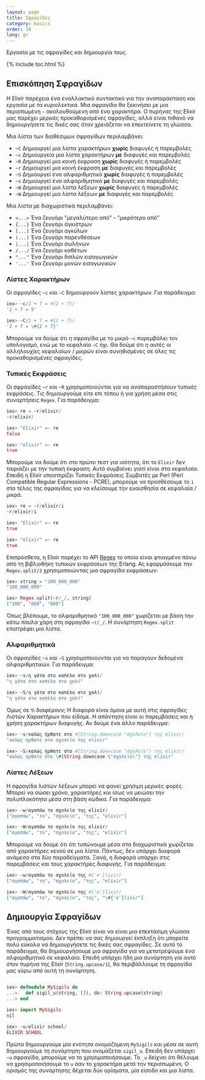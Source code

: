 ```yaml
---
layout: page
title: Σφραγίδες
category: basics
order: 10
lang: gr
---
```


Εργασία με τις σφραγίδες και δημιουργία τους.

{% include toc.html %}

## Επισκόπηση Σφραγίδων

Η Elixir παρέχεια ένα εναλλακτικό συντακτικό για την αναπαράσταση και εργασία με τα κυριολεκτικά.  Μια σφραγίδα θα ξεκινήσει με μια περισπωμένη `~` ακολουθούμενη από ένα χαρακτήρα.  Ο πυρήνας της Elixir μας παρέχει μερικές προκαθορισμένες σφραγίδες, αλλά είναι πιθανό να δημιουργήσετε τις δικές σας όταν χρειάζεται να επεκτείνετε τη γλώσσα.

Μια λίστα των διαθέσιμων σφραγίδων περιλαμβάνει:

  - `~C` Δημιουργεί μια λίστα χαρακτήρων **χωρίς** διαφυγές ή παρεμβολές
  - `~c` Δημιουργεία μια λίστα χαρακτήρων **με** διαφυγές και παρεμβολές
  - `~R` Δημιουργεί μια κοινή έκφραση **χωρίς** διαφυγές ή παρεμβολές
  - `~r` Δημιουργεί μια κοινή έκφραση **με** διαφυγές και παρεμβολές
  - `~S` Δημιουργεί ένα αλφαριθμητικό **χωρίς** διαφυγές ή παρεμβολές
  - `~s` Δημιουργεί ένα αλφαριθμητικό **με** διαφυγές και παρεμβολές
  - `~W` Δημιουργεί μια λίστα λέξεων **χωρίς** διαφυγές ή παρεμβολές
  - `~W` Δημιουργεί μια λίστα λέξεων **με** διαφυγές και παρεμβολές

Μια λίστα με διαχωριστικά περιλαμβάνει:

  - `<...>` Ένα ζευγάρι "μεγαλύτερο από" - "μικρότερο από"
  - `{...}` Ένα ζευγάρι άγκιστρων
  - `[...]` Ένα ζευγάρι αγκύλων
  - `(...)` Ένα ζευγάρι παρενθέσεων
  - `|...|` Ένα ζευγάρι σωλήνων
  - `/.../` Ένα ζευγάρι καθέτων
  - `"..."` Ένα ζευγάρι διπλών εισαγωγικών
  - `'...'` Ένα ζευγάρι μονών εισαγωγικών

### Λίστες Χαρακτήρων

Οι σφραγίδες `~c` και `~C` δημιουργούν λίστες χαρακτήρων.  Για παράδειγμα:

```elixir
iex> ~c/2 + 7 = #{2 + 7}/
'2 + 7 = 9'

iex> ~C/2 + 7 = #{2 + 7}/
'2 + 7 = \#{2 + 7}'
```

Μπορούμε να δούμε ότι η σφραγίδα με το μικρό `~c` παρεμβάλει τον υπολογισμό, ενώ με το κεφαλαίο `~C` όχι.  Θα δούμε ότι η αυτές οι αλληλουχίες κεφαλαίων / μικρών είναι συνηθισμένες σε όλες τις προκαθορισμένες σφραγίδες.

### Τυπικές Εκφράσεις

Οι σφραγίδες `~r` και `~R` χρησιμοποιούνται για να αναπαραστήσουν τυπικές εκφράσεις.  Τις δημιουργούμε είτε επι τόπου ή για χρήση μέσα στις συναρτήσεις `Regex`.  Για παράδειγμα:

```elixir
iex> re = ~r/elixir/
~r/elixir/

iex> "Elixir" =~ re
false

iex> "elixir" =~ re
true
```

Μπορούμε να δούμε ότι στο πρώτο τεστ για ισότητα, ότι το `Elixir` δεν ταιριάζει με την τυπική έκφραση.  Αυτό συμβαίνει γιατί είναι στα κεφαλαία.  Επειδή η Elixir υποστηρίζει Τυπικές Εκφράσεις Συμβατές με Perl (Perl Compatible Regular Expressions - PCRE), μπορούμε να προσθέσουμε το `i` στο τέλος της σφραγίδας για να κλείσουμε την ευαισθησία σε κεφαλαία / μικρά.

```elixir
iex> re = ~r/elixir/i
~r/elixir/i

iex> "Elixir" =~ re
true

iex> "elixir" =~ re
true
```

Επιπρόσθετα, η Elixir παρέχει το API [Regex](http://elixir-lang.org/docs/stable/elixir/Regex.html) το οποίο είναι φτιαγμένο πάνω από τη βιβλιοθήκη τυπικών εκφράσεων της Erlang.  Ας εφαρμόσουμε την `Regex.split/2` χρησιμοποιώντας μια σφραγίδα εκφράσεων:

```elixir
iex> string = "100_000_000"
"100_000_000"

iex> Regex.split(~r/_/, string)
["100", "000", "000"]
```

Όπως βλέπουμε, το αλφαριθμητικό `"100_000_000"` χωρίζεται με βάση την κάτω πάυλα χάρη στη σφραγίδα `~r/_/`.  Η συνάρτηση `Regex.split` επιστρέφει μια λίστα.

### Αλφαριθμητικά

Οι σφραγίδες `~s` και `~S` χρησιμοποιούνται για να παράγουν δεδομένα αλφαριθμητικών.  Για παράδειγμα:

```elixir
iex> ~s/η γάτα στο καπέλο στο χαλί/
"η γάτα στο καπέλο στο χαλί"

iex> ~S/η γάτα στο καπέλο στο χαλί/
"η γάτα στο καπέλο στο χαλί"
```
Όμως σε τι διαφέρουν;  Η διαφορά είναι όμοια με αυτή στις σφραγίδες Λιστών Χαρακτήρων που είδαμε.  Η απάντηση είναι οι παρεμβάσεις και η χρήση χαρακτήρων διαφυγής.  Αν δούμε ένα άλλο παράδειγμα:

```elixir
iex> ~s/καλώς ήρθατε στο #{String.downcase "σχολείο"} της elixir/
"καλώς ήρθατε στο σχολείο της elixir"

iex> ~S/καλώς ήρθατε στο #{String.downcase "σχολείο"} της elixir/
"καλώς ήρθατε στο \#{String.downcase \"σχολείο\"} της elixir"
```

### Λίστες Λέξεων

Η σφραγίδα λιστών λέξεων μπορεί να φανεί χρήσιμη μερικές φορές.  Μπορεί να σώσει χρόνο, χαρακτήρες και ίσως να μειώσει την πολυπλοκότητα μέσα στη βάση κώδικα.  Για παράδειγμα:

```elixir
iex> ~w/αγαπάω το σχολείο της elixir/
["αγαπάω", "το", "σχολείο", "της", "elixir"]

iex> ~W/αγαπάω το σχολείο της elixir/
["αγαπάω", "το", "σχολείο", "της", "elixir"]
```

Μπορούμε να δούμε ότι ότι τυπώνουμε μέσα στα διαχωριστικά χωρίζεται από χαρακτήρες κενού σε μια λίστα.  Πάντως, δεν υπάρχει διαφορά ανάμεσα στα δύο παραδείγματα.  Ξανά, η διαφορά υπάρχει στις παρεμβάσεις και τους χαρακτήρες διαφυγής.  Για παράδειγμα:

```elixir
iex> ~w/αγαπάω το σχολείο της #{'e'}lixir/
["αγαπάω", "το", "σχολείο", "της", "elixir"]

iex> ~W/αγαπάω το σχολείο της #{'e'}lixir/
["αγαπάω", "το", "σχολείο", "της", "\#{'e'}lixir"]
```

## Δημιουργία Σφραγίδων

Ένας από τους στόχους της Elixir είναι να είναι μια επεκτάσιμη γλώσσα προγραμματισμού.  Δεν πρέπει να σας δημιουργεί έκπληξη ότι μπορείτε πολύ εύκολα να δημιουργήσετε τις δικές σας σφραγίδες.  Σε αυτό το παράδειγμα, θα δημιουργήσουμε μια σφραγίδα για να μετατρέψουμε ένα αλφαριθμητικό σε κεφαλαία.  Επειδή υπάρχει ήδη μια συνάρτηση για αυτό στον πυρήνα της Elixir (`String.upcase/1`), θα περιβάλλουμε τη σφραγίδα μας γύρω από αυτή τη συνάρτηση.

```elixir

iex> defmodule MySigils do
...>   def sigil_u(string, []), do: String.upcase(string)
...> end

iex> import MySigils
nil

iex> ~u/elixir school/
ELIXIR SCHOOL
```

Πρώτα δημιουργούμε μία ενότητα ονομαζόμενη `MySigils` και μέσα σε αυτή δημιουργούμε τη συνάρτηση που ονομάζεται `sigil_u`.  Επειδή δεν υπάρχει `~u` σφραγίδα, μπορούμε να το χρησιμοποιήσουμε.  Το `_u` δείχνει ότι θέλουμε να χρησιμοποιήσουμε το `u` σαν το χαρακτήρα μετά την περισπωμένη.  Ο ορισμός της συνάρτησης δέχεται δύο ορίσματα, μία είσοδο και μια λίστα.
